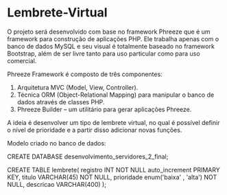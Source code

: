 # Lembrete-Virtual

O projeto será desenvolvido com base no framework Phreeze que é um framework para construção de aplicações PHP. Ele trabalha apenas com o banco de dados MySQL e seu visual é totalmente baseado no framework Bootstrap, além de ser livre tanto para uso particular como para uso comercial.

Phreeze Framework é composto de três componentes:

1. Arquitetura MVC (Model, View, Controller).
2. Técnica ORM (Object-Relational Mapping) para manipular o banco de dados através de classes PHP.
3. Phreeze Builder – um utilitário para gerar aplicações Phreeze.

A ideia é desenvolver um tipo de lembrete virtual, no qual é possível definir o nível de prioridade e a partir disso adicionar novas funções.

Modelo criado no banco de dados:

CREATE DATABASE desenvolvimento_servidores_2_final;

CREATE TABLE lembrete(
registro INT NOT NULL auto_increment PRIMARY KEY,
titulo VARCHAR(45) NOT NULL,
prioridade enum('baixa' , 'alta') NOT NULL,
descricao VARCHAR(400)
);
